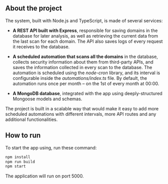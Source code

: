 ## About the project

The system, built with Node.js and TypeScript, is made of several services:

- **A REST API built with Express**, responsible for saving domains in the database for later analysis, as well as retrieving the current data from the last scan for each domain. The API also saves logs of every request it receives to the database.

- **A scheduled automation that scans all the domains** in the database, collects security information about them from third-party APIs, and saves the information collected in every scan to the database. The automation is scheduled using the _node-cron_ library, and its interval is configurable inside the _automations/index.ts_ file. By default, the automation runs once per month – on the 1st of every month at 00:00.

- **A MongoDB database**, integrated with the app using deeply-structured Mongoose models and schemas.

The project is built in a scalable way that would make it easy to add more scheduled automations with different intervals, more API routes and any additional functionalities.

## How to run

To start the app using, run these command:

```bash
npm install
npm run build
npm start
```

The application will run on port 5000.
